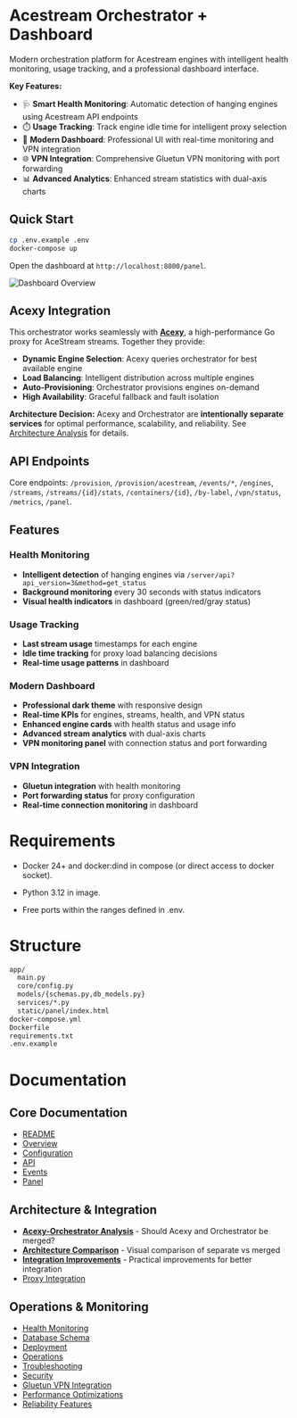 # Acestream Orchestrator + Dashboard

Modern orchestration platform for Acestream engines with intelligent health monitoring, usage tracking, and a professional dashboard interface.

**Key Features:**
- 🩺 **Smart Health Monitoring**: Automatic detection of hanging engines using Acestream API endpoints
- ⏱️ **Usage Tracking**: Track engine idle time for intelligent proxy selection
- 🎨 **Modern Dashboard**: Professional UI with real-time monitoring and VPN integration
- 🌐 **VPN Integration**: Comprehensive Gluetun VPN monitoring with port forwarding
- 📊 **Advanced Analytics**: Enhanced stream statistics with dual-axis charts

## Quick Start

```bash
cp .env.example .env
docker-compose up
```

Open the dashboard at `http://localhost:8000/panel`.

![Dashboard Overview](docs/images/dashboard_overview.png)

## Acexy Integration

This orchestrator works seamlessly with **[Acexy](acexy/)**, a high-performance Go proxy for AceStream streams. Together they provide:

- **Dynamic Engine Selection**: Acexy queries orchestrator for best available engine
- **Load Balancing**: Intelligent distribution across multiple engines  
- **Auto-Provisioning**: Orchestrator provisions engines on-demand
- **High Availability**: Graceful fallback and fault isolation

**Architecture Decision:** Acexy and Orchestrator are **intentionally separate services** for optimal performance, scalability, and reliability. See [Architecture Analysis](docs/RECOMMENDATION_SUMMARY.md) for details.

## API Endpoints

Core endpoints: `/provision`, `/provision/acestream`, `/events/*`, `/engines`, `/streams`, `/streams/{id}/stats`, `/containers/{id}`, `/by-label`, `/vpn/status`, `/metrics`, `/panel`.

## Features

### Health Monitoring
- **Intelligent detection** of hanging engines via `/server/api?api_version=3&method=get_status`
- **Background monitoring** every 30 seconds with status indicators
- **Visual health indicators** in dashboard (green/red/gray status)

### Usage Tracking
- **Last stream usage** timestamps for each engine
- **Idle time tracking** for proxy load balancing decisions
- **Real-time usage patterns** in dashboard

### Modern Dashboard
- **Professional dark theme** with responsive design
- **Real-time KPIs** for engines, streams, health, and VPN status
- **Enhanced engine cards** with health status and usage info
- **Advanced stream analytics** with dual-axis charts
- **VPN monitoring panel** with connection status and port forwarding

### VPN Integration
- **Gluetun integration** with health monitoring
- **Port forwarding status** for proxy configuration
- **Real-time connection monitoring** in dashboard

# Requirements

 - Docker 24+ and docker:dind in compose (or direct access to docker socket).

 - Python 3.12 in image.

 - Free ports within the ranges defined in .env.

# Structure

```md
app/
  main.py
  core/config.py
  models/{schemas.py,db_models.py}
  services/*.py
  static/panel/index.html
docker-compose.yml
Dockerfile
requirements.txt
.env.example
```

# Documentation

## Core Documentation
* [README](README.md)
* [Overview](docs/OVERVIEW.md)
* [Configuration](docs/CONFIG.md)
* [API](docs/API.md)
* [Events](docs/EVENTS.md)
* [Panel](docs/PANEL.md)

## Architecture & Integration
* **[Acexy-Orchestrator Analysis](docs/RECOMMENDATION_SUMMARY.md)** - Should Acexy and Orchestrator be merged?
* **[Architecture Comparison](docs/ARCHITECTURE_COMPARISON.md)** - Visual comparison of separate vs merged
* **[Integration Improvements](docs/INTEGRATION_IMPROVEMENTS.md)** - Practical improvements for better integration
* [Proxy Integration](docs/PROXY_INTEGRATION.md)

## Operations & Monitoring
* [Health Monitoring](docs/HEALTH_MONITORING.md)
* [Database Schema](docs/DB_SCHEMA.md)
* [Deployment](docs/DEPLOY.md)
* [Operations](docs/OPERATIONS.md)
* [Troubleshooting](docs/TROUBLESHOOTING.md)
* [Security](docs/SECURITY.md)
* [Gluetun VPN Integration](docs/GLUETUN_INTEGRATION.md)
* [Performance Optimizations](docs/PERFORMANCE.md)
* [Reliability Features](docs/RELIABILITY.md)



